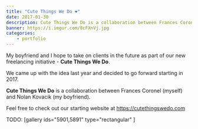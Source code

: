 ```yaml
---
title: "Cute Things We Do ❤"
date: 2017-01-30
description: Cute Things We Do is a collaboration between Frances Coronel and Nolan Kovacik.
banner: https://i.imgur.com/8cFXnVj.jpg
categories:
    - portfolio
---
```


My boyfriend and I hope to take on clients in the future as part of our new freelancing initiative - **Cute Things We Do**.

We came up with the idea last year and decided to go forward starting in 2017.

**Cute Things We Do** is a collaboration between Frances Coronel (myself) and Nolan Kovacik (my boyfriend).

Feel free to check out our starting website at https://cutethingswedo.com

TODO: [gallery ids="5901,5891" type="rectangular" ]
